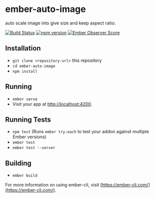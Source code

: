 # ember-auto-image
auto scale image into give size and keep aspect ratio.

[![Build Status](https://travis-ci.org/systembugtj/ember-exif-shim.svg?branch=0.2.0)](https://travis-ci.org/systembugtj/ember-exif-shim)
[![npm version](https://badge.fury.io/js/ember-auto-image.svg)](https://badge.fury.io/js/ember-auto-image)
[![Ember Observer Score](https://emberobserver.com/badges/ember-auto-image.svg)](https://emberobserver.com/addons/ember-auto-image)

## Installation

* `git clone <repository-url>` this repository
* `cd ember-auto-image`
* `npm install`

## Running

* `ember serve`
* Visit your app at [http://localhost:4200](http://localhost:4200).

## Running Tests

* `npm test` (Runs `ember try:each` to test your addon against multiple Ember versions)
* `ember test`
* `ember test --server`

## Building

* `ember build`

For more information on using ember-cli, visit [https://ember-cli.com/](https://ember-cli.com/).
